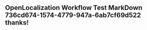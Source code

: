 <properties
ms.topic="hero-topic"
ms.test1="hero-topic"
ms.test2="test"/>


## OpenLocalization Workflow Test MarkDown 736cd674-1574-4779-947a-6ab7cf69d522 thanks!



<!--HONumber=Jul16_HO4-->


